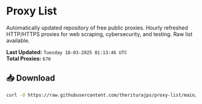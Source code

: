 # Proxy List

Automatically updated repository of free public proxies. Hourly refreshed HTTP/HTTPS proxies for web scraping, cybersecurity, and testing. Raw list available.

**Last Updated:** `Tuesday 18-03-2025 01:13:46 UTC`  
**Total Proxies:** `670`

## 📥 Download
```bash
curl -O https://raw.githubusercontent.com/theriturajps/proxy-list/main/proxies.txt
